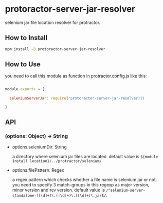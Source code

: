 protoractor-server-jar-resolver
===============================

selenium jar file location resolver for protractor.

How to Install
--------------

```bash
npm install -D protoractor-server-jar-resolver
```

How to Use
----------

you need to call this module as function in protractor.config.js like this:

```javascript

module.exports = {
  
  seleniumServerJar: require('protoractor-server-jar-resolver)()

}
```

API
---

### (options: Object) -> String

- options.seleniumDir: String
  
  a directory where selenium jar files are located. default value is ``${module install location}/../protractor/selenium/``

- options.filePattern: Regex

  a regex pattern which checks whether a file name is selenium jar or not. you need to specify 3 match-groups in this regexp as major version, minor version and rev version. default value is ``/^selenium-server-standalone-([\d]+)\.([\d]+)\.([\d]+)\.jar$/``.

